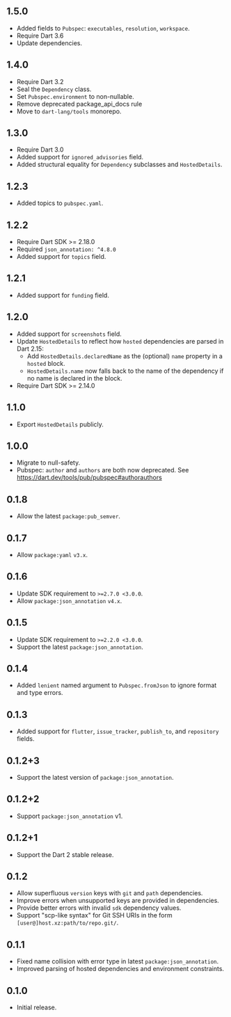 ## 1.5.0

- Added fields to `Pubspec`: `executables`, `resolution`, `workspace`.
- Require Dart 3.6
- Update dependencies.

## 1.4.0

- Require Dart 3.2
- Seal the `Dependency` class.
- Set `Pubspec.environment` to non-nullable.
- Remove deprecated package_api_docs rule
- Move to `dart-lang/tools` monorepo.

## 1.3.0

- Require Dart 3.0
- Added support for `ignored_advisories` field.
- Added structural equality for `Dependency` subclasses and `HostedDetails`.

## 1.2.3

- Added topics to `pubspec.yaml`.

## 1.2.2

- Require Dart SDK >= 2.18.0
- Required `json_annotation: ^4.8.0`
- Added support for `topics` field.

## 1.2.1

- Added support for `funding` field.

## 1.2.0

- Added support for `screenshots` field.
- Update `HostedDetails` to reflect how `hosted` dependencies are parsed in
  Dart 2.15:
   - Add `HostedDetails.declaredName` as the (optional) `name` property in a
     `hosted` block.
   - `HostedDetails.name` now falls back to the name of the dependency if no
      name is declared in the block.
- Require Dart SDK >= 2.14.0

## 1.1.0

- Export `HostedDetails` publicly.

## 1.0.0

- Migrate to null-safety.
- Pubspec: `author` and `authors` are both now deprecated.
  See https://dart.dev/tools/pub/pubspec#authorauthors

## 0.1.8

- Allow the latest `package:pub_semver`.

## 0.1.7

- Allow `package:yaml` `v3.x`.

## 0.1.6

- Update SDK requirement to `>=2.7.0 <3.0.0`.
- Allow `package:json_annotation` `v4.x`.

## 0.1.5

- Update SDK requirement to `>=2.2.0 <3.0.0`.
- Support the latest `package:json_annotation`.

## 0.1.4

- Added `lenient` named argument to `Pubspec.fromJson` to ignore format and type errors.

## 0.1.3

- Added support for `flutter`, `issue_tracker`, `publish_to`, and `repository`
  fields.

## 0.1.2+3

- Support the latest version of `package:json_annotation`.

## 0.1.2+2

- Support `package:json_annotation` v1.

## 0.1.2+1

- Support the Dart 2 stable release.

## 0.1.2

- Allow superfluous `version` keys with `git` and `path` dependencies.
- Improve errors when unsupported keys are provided in dependencies.
- Provide better errors with invalid `sdk` dependency values.
- Support "scp-like syntax" for Git SSH URIs in the form
  `[user@]host.xz:path/to/repo.git/`.

## 0.1.1

- Fixed name collision with error type in latest `package:json_annotation`.
- Improved parsing of hosted dependencies and environment constraints.

## 0.1.0

- Initial release.
